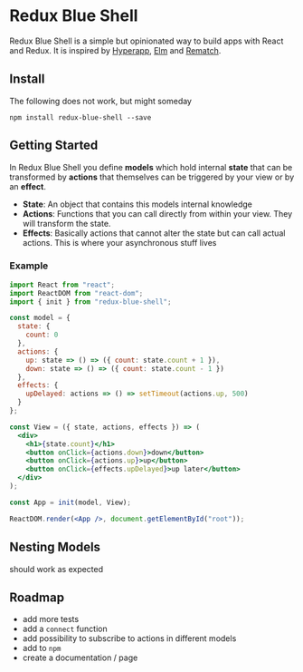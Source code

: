 # Redux Blue Shell

Redux Blue Shell is a simple but opinionated way to build apps with React and Redux. It is inspired by [Hyperapp](https://hyperapp.js.org/), [Elm](http://elm-lang.org/) and [Rematch](https://rematch.gitbooks.io/rematch/#getting-started).

## Install

The following does not work, but might someday

```
npm install redux-blue-shell --save
```

## Getting Started

In Redux Blue Shell you define **models** which hold internal **state** that can be transformed by **actions** that themselves can be triggered by your view or by an **effect**.

* **State**: An object that contains this models internal knowledge
* **Actions**: Functions that you can call directly from within your view. They will transform the state.
* **Effects**: Basically actions that cannot alter the state but can call actual actions. This is where your asynchronous stuff lives

### Example

```jsx
import React from "react";
import ReactDOM from "react-dom";
import { init } from "redux-blue-shell";

const model = {
  state: {
    count: 0
  },
  actions: {
    up: state => () => ({ count: state.count + 1 }),
    down: state => () => ({ count: state.count - 1 })
  },
  effects: {
    upDelayed: actions => () => setTimeout(actions.up, 500)
  }
};

const View = ({ state, actions, effects }) => (
  <div>
    <h1>{state.count}</h1>
    <button onClick={actions.down}>down</button>
    <button onClick={actions.up}>up</button>
    <button onClick={effects.upDelayed}>up later</button>
  </div>
);

const App = init(model, View);

ReactDOM.render(<App />, document.getElementById("root"));
```

## Nesting Models

should work as expected

## Roadmap

* add more tests
* add a `connect` function
* add possibility to subscribe to actions in different models
* add to `npm`
* create a documentation / page
